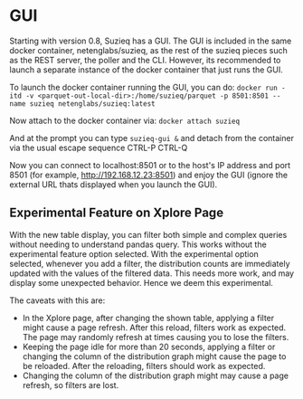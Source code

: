 # GUI

Starting with version 0.8, Suzieq has a GUI. The GUI is included in the same docker container, netenglabs/suzieq, as the rest of the suzieq pieces such as the REST server, the poller and the CLI. However, its recommended to launch a separate instance of the docker container that just runs the GUI.

To launch the docker container running the GUI, you can do:
```docker run -itd -v <parquet-out-local-dir>:/home/suzieq/parquet -p 8501:8501 --name suzieq netenglabs/suzieq:latest```

Now attach to the docker container via:
```docker attach suzieq```

And at the prompt you can type ```suzieq-gui &``` and detach from the container via the usual escape sequence CTRL-P CTRL-Q

Now you can connect to localhost:8501 or to the host's IP address and port 8501 (for example, http://192.168.12.23:8501) and enjoy the GUI (ignore the external URL thats displayed when you launch the GUI).

## Experimental Feature on Xplore Page

With the new table display, you can filter both simple and complex queries without needing to understand pandas query. This works without the experimental feature option selected. With the experimental option selected, whenever you add a filter, the distribution counts are immediately updated with the values of the filtered data. This needs more work, and may display some unexpected behavior. Hence we deem this experimental.

The caveats with this are:

* In the Xplore page, after changing the shown table, applying a filter might cause a page refresh. After this reload, filters work as expected. The page may randomly refresh at times causing you to lose the filters.
* Keeping the page idle for more than 20 seconds, applying a filter or changing the column of the distribution graph might cause the page to be reloaded. After the reloading, filters should work as expected.
* Changing the column of the distribution graph might may cause a page refresh, so filters are lost.
